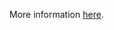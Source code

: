 More information [here](https://docs.prismacloud.io/en/enterprise-edition/policy-reference/azure-policies/azure-networking-policies/ensure-azure-apps-service-slot-uses-the-latest-version-of-tls-encryption).
